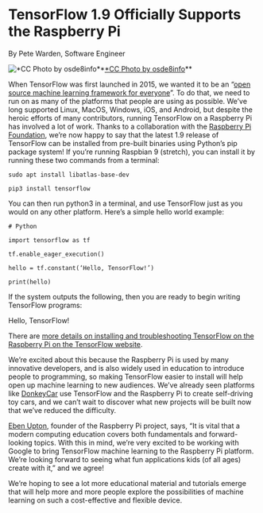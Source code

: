 
# TensorFlow 1.9 Officially Supports the Raspberry Pi

By Pete Warden, Software Engineer

![[*CC Photo by osde8info](https://www.flickr.com/photos/osde-info/8626662243/in/photolist-e9iU8V-c5MSNd-fmVdvx-c5MRwC-ds8ei9-cDBDks-cddC9h-e9pzWW-dcFMuG-dcwSD8-bVRjqH-c1gNLw-cdE5Wy-cddzRN-bz7n87-dC1nJE-dHqTrx-ese95j-dcFKhR-esemvj-gKRLrn-oR7oB7-cjPyjq-ejDYL4-iYkRnk-iYjUV6-BFsVnj-oviiM5-tCLwAw-esebzQ-ox49Mn-tmBYhn-eseviG-dHwhXE-eseenu-dHwfKW-cjPyDC-dS4QZz-dTsudR-coqbmw-dLAfzv-iYkXER-iYpdbG-iYmAZm-cu8JLU-bW6T8t-TaC67b-jLKzPe-cs27eU-ihce1u)*](https://cdn-images-1.medium.com/max/2716/0*uNJCdFk4OFwlNCoj)*[*CC Photo by osde8info](https://www.flickr.com/photos/osde-info/8626662243/in/photolist-e9iU8V-c5MSNd-fmVdvx-c5MRwC-ds8ei9-cDBDks-cddC9h-e9pzWW-dcFMuG-dcwSD8-bVRjqH-c1gNLw-cdE5Wy-cddzRN-bz7n87-dC1nJE-dHqTrx-ese95j-dcFKhR-esemvj-gKRLrn-oR7oB7-cjPyjq-ejDYL4-iYkRnk-iYjUV6-BFsVnj-oviiM5-tCLwAw-esebzQ-ox49Mn-tmBYhn-eseviG-dHwhXE-eseenu-dHwfKW-cjPyDC-dS4QZz-dTsudR-coqbmw-dLAfzv-iYkXER-iYpdbG-iYmAZm-cu8JLU-bW6T8t-TaC67b-jLKzPe-cs27eU-ihce1u)**

When TensorFlow was first launched in 2015, we wanted it to be an “[open source machine learning framework for everyone](https://github.com/tensorflow/tensorflow/blob/master/tensorflow/tools/pip_package/setup.py#L15)”. To do that, we need to run on as many of the platforms that people are using as possible. We’ve long supported Linux, MacOS, Windows, iOS, and Android, but despite the heroic efforts of many contributors, running TensorFlow on a Raspberry Pi has involved a lot of work. Thanks to a collaboration with the [Raspberry Pi Foundation](https://www.raspberrypi.org/), we’re now happy to say that the latest 1.9 release of TensorFlow can be installed from pre-built binaries using Python’s pip package system! If you’re running Raspbian 9 (stretch), you can install it by running these two commands from a terminal:

    sudo apt install libatlas-base-dev

    pip3 install tensorflow

You can then run python3 in a terminal, and use TensorFlow just as you would on any other platform. Here’s a simple hello world example:

    # Python

    import tensorflow as tf

    tf.enable_eager_execution()

    hello = tf.constant(‘Hello, TensorFlow!’)

    print(hello)

If the system outputs the following, then you are ready to begin writing TensorFlow programs:

Hello, TensorFlow!

There are [more details on installing and troubleshooting TensorFlow on the Raspberry Pi on the TensorFlow website](https://www.tensorflow.org/install/install_raspbian).

We’re excited about this because the Raspberry Pi is used by many innovative developers, and is also widely used in education to introduce people to programming, so making TensorFlow easier to install will help open up machine learning to new audiences. We’ve already seen platforms like [DonkeyCar](http://www.donkeycar.com/) use TensorFlow and the Raspberry Pi to create self-driving toy cars, and we can’t wait to discover what new projects will be built now that we’ve reduced the difficulty.

[Eben Upton](https://twitter.com/ebenupton), founder of the Raspberry Pi project, says, “It is vital that a modern computing education covers both fundamentals and forward-looking topics. With this in mind, we’re very excited to be working with Google to bring TensorFlow machine learning to the Raspberry Pi platform. We’re looking forward to seeing what fun applications kids (of all ages) create with it,” and we agree!

We’re hoping to see a lot more educational material and tutorials emerge that will help more and more people explore the possibilities of machine learning on such a cost-effective and flexible device.
